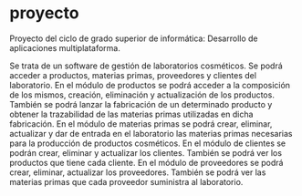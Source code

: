 # proyecto
Proyecto del ciclo de grado superior de informática: Desarrollo de aplicaciones multiplataforma.


 Se trata de un software de gestión de laboratorios cosméticos. Se podrá acceder a productos, materias primas, proveedores y clientes del laboratorio.
 En el módulo de productos se podrá acceder a la composición de los mismos, creación, eliminación y actualización de los productos. También se podrá lanzar la fabricación de un determinado producto y obtener la trazabilidad de las materias primas utilizadas en dicha fabricación.
 En el módulo de materias primas se podrá crear, eliminar, actualizar y dar de entrada en el laboratorio las materias primas necesarias para la producción de productos cosméticos.
 En el módulo de clientes se podrán crear, eliminar y actualizar los clientes. También se podrá ver los productos que tiene cada cliente.
 En el módulo de proveedores se podrá crear, eliminar, actualizar los proveedores. También se podrá ver las materias primas que cada proveedor suministra al laboratorio.
